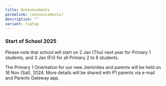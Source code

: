 ```yaml
---
title: Announcements
permalink: /announcements/
description: ""
variant: tiptap
---
```

<h3>Start of School 2025</h3>
<p>Please note that school will start on 2 Jan (Thu) next year for Primary
1 students, and 3 Jan (Fri) for all Primary 2 to 6 students.</p>
<p>The Primary 1 Orientation for our new Jieminites and parents will be held
on 16 Nov (Sat), 2024. More details will be shared with P1 parents via
e-mail and Parents Gateway app.</p>